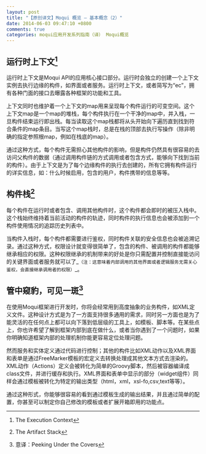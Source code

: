 ```yaml
---
layout: post
title: "【原创译文】Moqui 概览 — 基本概念（2）"
date: 2014-06-03 09:47:10 +0800
comments: true
categories: moqui应用开发系列指南（译） Moqui概览
---
```


## 运行时上下文[^1]

运行时上下文是Moqui API的应用核心接口部分。运行时会独立的创建一个上下文实例去执行边缘的构件，如界面或者服务。运行时上下文，或者简写为“ec”，拥有各种门面的接口去曝露各种框架的功能和工具。

<!--more-->

上下文同时也维护着一个上下文的map用来呈现每个构件运行的可变空间。这个上下文map是一个map的堆栈，每个构件执行在一个干净的map中，并入栈，一旦构件结束运行即出栈。每当读取这个map栈都将从头开始向下遍历直到找到符合条件的map条目。当写这个map栈时，总是在栈的顶部去执行写操作（除非明确的指定参照根map，例如在栈底的map）。

通过这种方式，每个构件无需担心其他构件的影响，但是构件仍然具有很容易的去访问父构件的数据（通过调用构件链的方式调用或者包含方式，能够向下找到当前的构件）。由于上下文是为了每个边缘构件的执行去创建的，所有它拥有构件运行的详实信息，如：什么时候启用，包含的用户，构件携带的信息等等。

## 构件栈[^2]

每个构件在运行时或者包含、调用其他构件时，这个构件都会即时的被压入栈中。这个栈始终维持着当前活动的构件的轨迹，同时构件的执行信息也会被添加到一个构件使用情况的追踪历史列表中。

当构件入栈时，每个构件都需要进行鉴权，同时构件关联的安全信息也会被追溯记录。通过这种方式，权限设计就变得很简单了，包含的构件、被调用的构件都能够继承相应的权限。这种权限继承的机制带来的好处是你只需配置并控制直接能访问的关键界面或者服务就可以了_`（注：这意味着内部调用的其他界面或者逻辑服务无需关心鉴权，会直接继承调用者的权限）`_。

## 管中窥豹，可见一斑[^3]

在使用Moqui框架进行开发时，你将会经常用到高度抽象的业务构件，如XML定义文件。这种设计方式是为了一方面支持很多通用的需求，同时另一方面也是为了能灵活的在任何点上都可以向下落到低层级的工具上，如模板、脚本等。在某些点上，你也许希望了解到框架内部到底在做什么，或者当你遇到了一个问题时，如果你明确知道框架内部的处理机制你能更容易定位处理问题。

然而服务和实体定义通过代码进行控制；其他的构件比如XML动作以及XML界面和表单是通过FreeMarker模板的宏定义去转换处理成其他文本方式去渲染的。XML动作（Actions）定义会被转化为简单的Groovy脚本，然后被容器编译成class文件，并进行缓存和执行。XML界面和表单中显示的部分（widget组件）同样会通过模板被转化为特定的输出类型（html，xml，xsl-fo,csv,text等等）。

通过这种形式，你能够很容易的看到通过模板生成的输出结果，并且通过简单的配置，你甚至可以制定你自己修改的模板或者扩展开箱即用的功能点。


[^1]:	The Execution Context 

[^2]:	The Artifact Stack 

[^3]:	意译：Peeking Under the Covers 